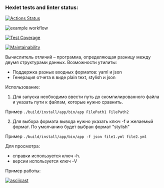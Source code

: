 ### Hexlet tests and linter status:
[![Actions Status](https://github.com/Phosphorusss/java-project-71/actions/workflows/hexlet-check.yml/badge.svg)](https://github.com/Phosphorusss/java-project-71/actions)

![example workflow](https://github.com/Phosphorusss/java-project-71/actions/workflows/main.yml/badge.svg)

[![Test Coverage](https://api.codeclimate.com/v1/badges/961d4d077091c71d8da4/test_coverage)](https://codeclimate.com/github/Phosphorusss/java-project-71/test_coverage)

[![Maintainability](https://api.codeclimate.com/v1/badges/961d4d077091c71d8da4/maintainability)](https://codeclimate.com/github/Phosphorusss/java-project-71/maintainability)

Вычислитель отличий – программа, определяющая разницу между двумя структурами данных.
Возможности утилиты:
- Поддержка разных входных форматов: yaml и json
- Генерация отчета в виде plain text, stylish и json

Использование:

1. Для запуска необходимо ввести путь до скомпилированного файла и указать пути к файлам, которые нужно сравнить.

Пример 
`./build/install/app/bin/app FilePath1 FilePath2`

2. Для выбора формата вывода нужно указать ключ -f и желаемый формат. По умолчанию будет выбран формат "stylish"

Пример
`./build/install/app/bin/app -f json file1.yml file2.yml`

Для просмотра:
- справки используется ключ -h.
- версии используется ключ -V

Пример работы:

[![asciicast](https://asciinema.org/a/6T5eB7FB2zuGHqGBN4ue6pAlq.svg)](https://asciinema.org/a/6T5eB7FB2zuGHqGBN4ue6pAlq)
